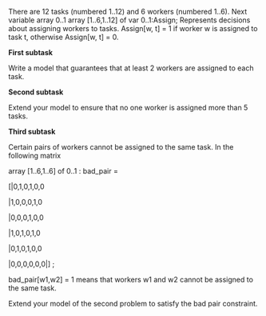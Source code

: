 There are 12 tasks (numbered 1..12) and 6 workers (numbered 1..6). Next variable array 0..1
array [1..6,1..12] of var 0..1:Assign;
Represents decisions about assigning workers to tasks. Assign[w, t] = 1 if worker w is assigned to task t, otherwise
Assign[w, t] = 0.

<b>First subtask</b>

Write a model that guarantees that at least 2 workers are assigned to each task.

<b>Second subtask</b>

Extend your model to ensure that no one worker is assigned more than 5 tasks.

<b>Third subtask</b>

Certain pairs of workers cannot be assigned to the same task. In the following matrix

array [1..6,1..6] of 0..1 : bad_pair =

[|0,1,0,1,0,0

|1,0,0,0,1,0

|0,0,0,1,0,0

|1,0,1,0,1,0

|0,1,0,1,0,0

|0,0,0,0,0,0|] ;

bad_pair[w1,w2] = 1 means that workers w1 and w2 cannot be assigned to the same task.

Extend your model of the second problem to satisfy the bad pair constraint.